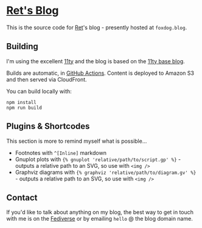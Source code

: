 # [Ret's Blog](https://foxdog.blog/)

This is the source code for [Ret](https://furry.engineer/@ret)'s blog - presently hosted at `foxdog.blog`.

## Building

I'm using the excellent [11ty](https://www.11ty.dev/) and the blog is based on the [11ty base blog](https://github.com/11ty/eleventy-base-blog).

Builds are automatic, in [GitHub Actions](.github/workflows/deploy.yml). Content is deployed to Amazon S3 and then served via CloudFront.

You can build locally with:

    npm install
    npm run build

## Plugins & Shortcodes

This section is more to remind myself what is possible...

* Footnotes with `^[Inline]` markdown
* Gnuplot plots with `{% gnuplot 'relative/path/to/script.gp' %}` - outputs a relative path to an SVG, so use with `<img />`
* Graphviz diagrams with `{% graphviz 'relative/path/to/diagram.gv' %}` - outputs a relative path to an SVG, so use with `<img />`

## Contact

If you'd like to talk about anything on my blog, the best way to get in touch with me is on the [Fediverse](https://furry.engineer/@ret) or by emailing `hello` @ the blog domain name.
